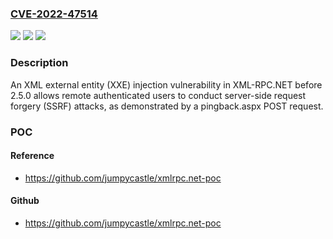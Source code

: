 ### [CVE-2022-47514](https://cve.mitre.org/cgi-bin/cvename.cgi?name=CVE-2022-47514)
![](https://img.shields.io/static/v1?label=Product&message=n%2Fa&color=blue)
![](https://img.shields.io/static/v1?label=Version&message=n%2Fa&color=blue)
![](https://img.shields.io/static/v1?label=Vulnerability&message=n%2Fa&color=brighgreen)

### Description

An XML external entity (XXE) injection vulnerability in XML-RPC.NET before 2.5.0 allows remote authenticated users to conduct server-side request forgery (SSRF) attacks, as demonstrated by a pingback.aspx POST request.

### POC

#### Reference
- https://github.com/jumpycastle/xmlrpc.net-poc

#### Github
- https://github.com/jumpycastle/xmlrpc.net-poc

